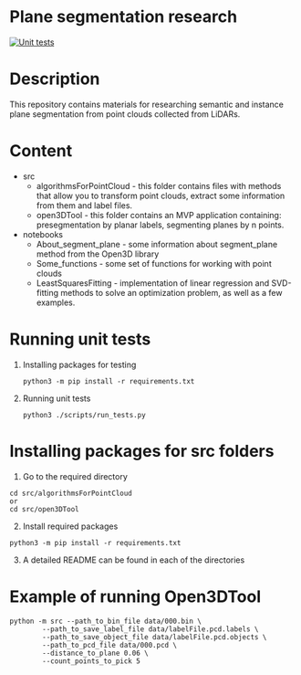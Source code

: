 # Plane segmentation research

[![Unit tests](https://github.com/MobileRoboticsSkoltech/plane-segmentation-research/actions/workflows/unitTestCI.yml/badge.svg?branch=master)](https://github.com/MobileRoboticsSkoltech/plane-segmentation-research/actions/workflows/unitTestCI.yml)

# Description

This repository contains materials for researching semantic and instance plane segmentation from point clouds collected from LiDARs.  

# Content

- src
  - algorithmsForPointCloud - this folder contains files with methods that allow you to transform point clouds, extract some information from them and label files.
  - open3DTool - this folder contains an MVP application containing: presegmentation by planar labels, segmenting planes by n points.
- notebooks
  - About_segment_plane - some information about segment_plane method from the Open3D library 
  - Some_functions - some set of functions for working with point clouds 
  - LeastSquaresFitting - implementation of linear regression and SVD-fitting methods to solve an optimization problem, as well as a few examples.

# Running unit tests 

1. Installing packages for testing
    ```shell
    python3 -m pip install -r requirements.txt
    ```
2. Running unit tests
    ```shell
    python3 ./scripts/run_tests.py
    ```
   
# Installing packages for src folders

1. Go to the required directory
  ```shell
  cd src/algorithmsForPointCloud
  or
  cd src/open3DTool
  ```
2. Install required packages
  ```shell
  python3 -m pip install -r requirements.txt
  ```
3. A detailed README can be found in each of the directories

# Example of running Open3DTool
```shell
python -m src --path_to_bin_file data/000.bin \
        --path_to_save_label_file data/labelFile.pcd.labels \
        --path_to_save_object_file data/labelFile.pcd.objects \
        --path_to_pcd_file data/000.pcd \ 
        --distance_to_plane 0.06 \
        --count_points_to_pick 5
```
